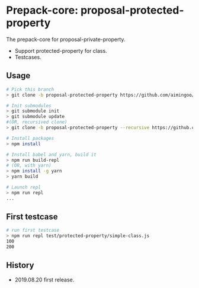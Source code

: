 # Prepack-core: proposal-protected-property

The prepack-core  for proposal-private-property.

 - Support protected-property for class.
 - Testcases.



## Usage

```bash
# Pick this branch
> git clone -b proposal-protected-property https://github.com/aimingoo/prepack-core

# Init submodules
> git submodule init
> git submodule update
#(OR, recursived clone)
> git clone -b proposal-protected-property --recursive https://github.com/aimingoo/prepack-core

# Install packages
> npm install

# Install babel and yarn, build it
> npm run build-repl
# (OR, with yarn)
> npm install -g yarn
> yarn build

# Launch repl
> npm run repl
...
```



## First testcase

```bash
# run first testcase
> npm run repl test/protected-property/simple-class.js
100
200
```


## History

* 2019.08.20	first release.

